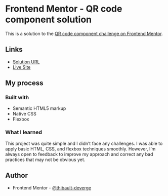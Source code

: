 # Frontend Mentor - QR code component solution

This is a solution to the [QR code component challenge on Frontend Mentor](https://www.frontendmentor.io/challenges/qr-code-component-iux_sIO_H).

## Links

-   [Solution URL](https://www.frontendmentor.io/solutions/1qrcodecomponentsolution-YOUWzXa7VN)
-   [Live Site](https://thibault-deverge.github.io/QR_Code_Component/)

## My process

### Built with

-   Semantic HTML5 markup
-   Native CSS
-   Flexbox

### What I learned

This project was quite simple and I didn’t face any challenges. I was able to apply basic HTML, CSS, and flexbox techniques smoothly. However, I’m always open to feedback to improve my approach and correct any bad practices that may not be obvious yet.

## Author

-   Frontend Mentor - [@thibault-deverge](https://www.frontendmentor.io/profile/thibault-deverge)
